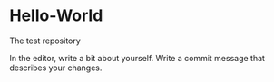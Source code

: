 # Hello-World
The test repository

In the editor, write a bit about yourself.
Write a commit message that describes your changes.
